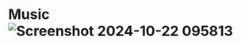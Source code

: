 # Music![Screenshot 2024-10-22 095813](https://github.com/user-attachments/assets/d66c339a-7018-4fad-9e4e-cc874415fec2)
